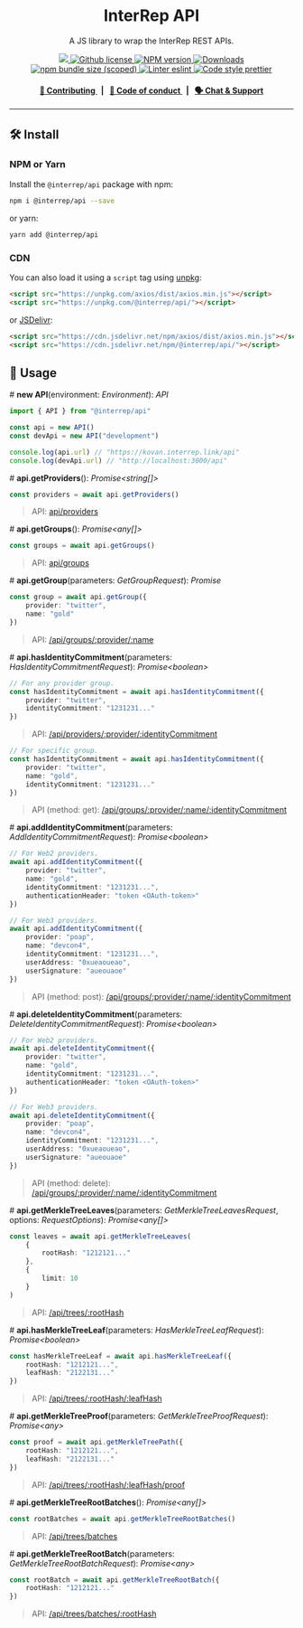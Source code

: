 <p align="center">
    <h1 align="center">
        InterRep API
    </h1>
    <p align="center">A JS library to wrap the InterRep REST APIs.</p>
</p>

<p align="center">
    <a href="https://github.com/InterRep">
        <img src="https://img.shields.io/badge/project-InterRep-blue.svg?style=flat-square">
    </a>
    <a href="https://github.com/interrep/interrep.js/blob/main/LICENSE">
        <img alt="Github license" src="https://img.shields.io/github/license/interrep/interrep.js.svg?style=flat-square">
    </a>
    <a href="https://www.npmjs.com/package/@interrep/api">
        <img alt="NPM version" src="https://img.shields.io/npm/v/@interrep/api?style=flat-square" />
    </a>
    <a href="https://npmjs.org/package/@interrep/api">
        <img alt="Downloads" src="https://img.shields.io/npm/dm/@interrep/api.svg?style=flat-square" />
    </a>
    <a href="https://bundlephobia.com/package/@interrep/api">
        <img alt="npm bundle size (scoped)" src="https://img.shields.io/bundlephobia/minzip/@interrep/api" />
    </a>
    <a href="https://eslint.org/">
        <img alt="Linter eslint" src="https://img.shields.io/badge/linter-eslint-8080f2?style=flat-square&logo=eslint" />
    </a>
    <a href="https://prettier.io/">
        <img alt="Code style prettier" src="https://img.shields.io/badge/code%20style-prettier-f8bc45?style=flat-square&logo=prettier" />
    </a>
</p>

<div align="center">
    <h4>
        <a href="https://docs.interrep.link/contributing">
            👥 Contributing
        </a>
        <span>&nbsp;&nbsp;|&nbsp;&nbsp;</span>
        <a href="https://docs.interrep.link/code-of-conduct">
            🤝 Code of conduct
        </a>
        <span>&nbsp;&nbsp;|&nbsp;&nbsp;</span>
        <a href="https://t.me/interrep">
            🗣️ Chat &amp; Support
        </a>
    </h4>
</div>

---

## 🛠 Install

### NPM or Yarn

Install the `@interrep/api` package with npm:

```bash
npm i @interrep/api --save
```

or yarn:

```bash
yarn add @interrep/api
```

### CDN

You can also load it using a `script` tag using [unpkg](https://unpkg.com/):

```html
<script src="https://unpkg.com/axios/dist/axios.min.js"></script>
<script src="https://unpkg.com/@interrep/api/"></script>
```

or [JSDelivr](https://www.jsdelivr.com/):

```html
<script src="https://cdn.jsdelivr.net/npm/axios/dist/axios.min.js"></script>
<script src="https://cdn.jsdelivr.net/npm/@interrep/api/"></script>
```

## 📜 Usage

\# **new API**(environment: _Environment_): _API_

```typescript
import { API } from "@interrep/api"

const api = new API()
const devApi = new API("development")

console.log(api.url) // "https://kovan.interrep.link/api"
console.log(devApi.url) // "http://localhost:3000/api"
```

\# **api.getProviders**(): _Promise<string[]>_

```typescript
const providers = await api.getProviders()
```

> API: [api/providers](https://docs.interrep.link/api#apiproviders)

\# **api.getGroups**(): _Promise<any[]>_

```typescript
const groups = await api.getGroups()
```

> API: [api/groups](https://docs.interrep.link/api#apigroups)

\# **api.getGroup**(parameters: _GetGroupRequest_): _Promise<any>_

```typescript
const group = await api.getGroup({
    provider: "twitter",
    name: "gold"
})
```

> API: [/api/groups/:provider/:name](https://docs.interrep.link/api#apigroupsprovidername)

\# **api.hasIdentityCommitment**(parameters: _HasIdentityCommitmentRequest_): _Promise<boolean\>_

```typescript
// For any provider group.
const hasIdentityCommitment = await api.hasIdentityCommitment({
    provider: "twitter",
    identityCommitment: "1231231..."
})
```

> API: [/api/providers/:provider/:identityCommitment](https://docs.interrep.link/api#apiprovidersprovideridentitycommitment)

```typescript
// For specific group.
const hasIdentityCommitment = await api.hasIdentityCommitment({
    provider: "twitter",
    name: "gold",
    identityCommitment: "1231231..."
})
```

> API (method: get): [/api/groups/:provider/:name/:identityCommitment](https://docs.interrep.link/api#apigroupsprovidernameidentitycommitment)

\# **api.addIdentityCommitment**(parameters: _AddIdentityCommitmentRequest_): _Promise<boolean\>_

```typescript
// For Web2 providers.
await api.addIdentityCommitment({
    provider: "twitter",
    name: "gold",
    identityCommitment: "1231231...",
    authenticationHeader: "token <OAuth-token>"
})
```

```typescript
// For Web3 providers.
await api.addIdentityCommitment({
    provider: "poap",
    name: "devcon4",
    identityCommitment: "1231231...",
    userAddress: "0xueaoueao",
    userSignature: "aueouaoe"
})
```

> API (method: post): [/api/groups/:provider/:name/:identityCommitment](https://docs.interrep.link/api#apigroupsprovidernameidentitycommitment)

\# **api.deleteIdentityCommitment**(parameters: _DeleteIdentityCommitmentRequest_): _Promise<boolean\>_

```typescript
// For Web2 providers.
await api.deleteIdentityCommitment({
    provider: "twitter",
    name: "gold",
    identityCommitment: "1231231...",
    authenticationHeader: "token <OAuth-token>"
})
```

```typescript
// For Web3 providers.
await api.deleteIdentityCommitment({
    provider: "poap",
    name: "devcon4",
    identityCommitment: "1231231...",
    userAddress: "0xueaoueao",
    userSignature: "aueouaoe"
})
```

> API (method: delete): [/api/groups/:provider/:name/:identityCommitment](https://docs.interrep.link/api#apigroupsprovidernameidentitycommitment)

\# **api.getMerkleTreeLeaves**(parameters: _GetMerkleTreeLeavesRequest_, options: _RequestOptions_): _Promise<any[]\>_

```typescript
const leaves = await api.getMerkleTreeLeaves(
    {
        rootHash: "1212121..."
    },
    {
        limit: 10
    }
)
```

> API: [/api/trees/:rootHash](https://docs.interrep.link/api#apitreesroothash)

\# **api.hasMerkleTreeLeaf**(parameters: _HasMerkleTreeLeafRequest_): _Promise<boolean\>_

```typescript
const hasMerkleTreeLeaf = await api.hasMerkleTreeLeaf({
    rootHash: "1212121...",
    leafHash: "2122131..."
})
```

> API: [/api/trees/:rootHash/:leafHash](https://docs.interrep.link/api#apitreesroothashleafhash)

\# **api.getMerkleTreeProof**(parameters: _GetMerkleTreeProofRequest_): _Promise<any\>_

```typescript
const proof = await api.getMerkleTreePath({
    rootHash: "1212121...",
    leafHash: "2122131..."
})
```

> API: [/api/trees/:rootHash/:leafHash/proof](https://docs.interrep.link/api#apitreesroothashleafhashproof)

\# **api.getMerkleTreeRootBatches**(): _Promise<any[]\>_

```typescript
const rootBatches = await api.getMerkleTreeRootBatches()
```

> API: [/api/trees/batches](https://docs.interrep.link/api#apitreesbatches)

\# **api.getMerkleTreeRootBatch**(parameters: _GetMerkleTreeRootBatchRequest_): _Promise<any\>_

```typescript
const rootBatch = await api.getMerkleTreeRootBatch({
    rootHash: "1212121..."
})
```

> API: [/api/trees/batches/:rootHash](https://docs.interrep.link/api#apitreesbatchesroothash)
